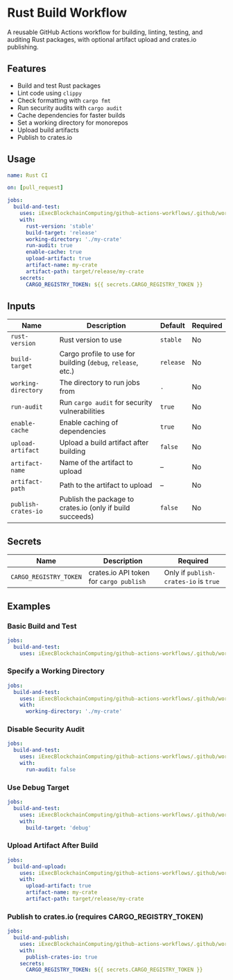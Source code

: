# Rust Build Workflow

A reusable GitHub Actions workflow for building, linting, testing, and auditing Rust packages, with optional artifact upload and crates.io publishing.

## Features

- Build and test Rust packages
- Lint code using `clippy`
- Check formatting with `cargo fmt`
- Run security audits with `cargo audit`
- Cache dependencies for faster builds
- Set a working directory for monorepos
- Upload build artifacts
- Publish to crates.io

## Usage

```yaml
name: Rust CI

on: [pull_request]

jobs:
  build-and-test:
    uses: iExecBlockchainComputing/github-actions-workflows/.github/workflows/rust-build.yml@main
    with:
      rust-version: 'stable'
      build-target: 'release'
      working-directory: './my-crate'
      run-audit: true
      enable-cache: true
      upload-artifact: true
      artifact-name: my-crate
      artifact-path: target/release/my-crate
    secrets:
      CARGO_REGISTRY_TOKEN: ${{ secrets.CARGO_REGISTRY_TOKEN }}
```

## Inputs

| Name                | Description                                                  | Default   | Required |
| ------------------- | ------------------------------------------------------------ | --------- | -------- |
| `rust-version`      | Rust version to use                                          | `stable`  | No       |
| `build-target`      | Cargo profile to use for building (`debug`, `release`, etc.) | `release` | No       |
| `working-directory` | The directory to run jobs from                               | `.`       | No       |
| `run-audit`         | Run `cargo audit` for security vulnerabilities               | `true`    | No       |
| `enable-cache`      | Enable caching of dependencies                               | `true`    | No       |
| `upload-artifact`   | Upload a build artifact after building                       | `false`   | No       |
| `artifact-name`     | Name of the artifact to upload                               | –         | No       |
| `artifact-path`     | Path to the artifact to upload                               | –         | No       |
| `publish-crates-io` | Publish the package to crates.io (only if build succeeds)    | `false`   | No       |

## Secrets

| Name                   | Description                             | Required                              |
| -----------------------| --------------------------------------- | ------------------------------------- |
| `CARGO_REGISTRY_TOKEN` | crates.io API token for `cargo publish` | Only if `publish-crates-io` is `true` |

## Examples

### Basic Build and Test

```yaml
jobs:
  build-and-test:
    uses: iExecBlockchainComputing/github-actions-workflows/.github/workflows/rust-build.yml@main
```

### Specify a Working Directory

```yaml
jobs:
  build-and-test:
    uses: iExecBlockchainComputing/github-actions-workflows/.github/workflows/rust-build.yml@main
    with:
      working-directory: './my-crate'
```

### Disable Security Audit

```yaml
jobs:
  build-and-test:
    uses: iExecBlockchainComputing/github-actions-workflows/.github/workflows/rust-build.yml@main
    with:
      run-audit: false
```

### Use Debug Target

```yaml
jobs:
  build-and-test:
    uses: iExecBlockchainComputing/github-actions-workflows/.github/workflows/rust-build.yml@main
    with:
      build-target: 'debug'
```

### Upload Artifact After Build

```yaml
jobs:
  build-and-upload:
    uses: iExecBlockchainComputing/github-actions-workflows/.github/workflows/rust-build.yml@main
    with:
      upload-artifact: true
      artifact-name: my-crate
      artifact-path: target/release/my-crate
```

### Publish to crates.io (requires CARGO_REGISTRY_TOKEN)

```yaml
jobs:
  build-and-publish:
    uses: iExecBlockchainComputing/github-actions-workflows/.github/workflows/rust-build.yml@main
    with:
      publish-crates-io: true
    secrets:
      CARGO_REGISTRY_TOKEN: ${{ secrets.CARGO_REGISTRY_TOKEN }}
```